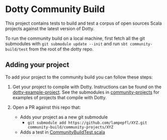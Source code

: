 # Dotty Community Build

This project contains tests to build and test a corpus of open sources Scala projects against the latest version of Dotty.

To run the community build on a local machine, first fetch all the git submodules with `git submodule update --init` and run `sbt community-build/test` from the root of the dotty repo.

## Adding your project

To add your project to the community build you can follow these steps:

1. Get your project to compile with Dotty. Instructions can be found on the [dotty-example-project](https://github.com/lampepfl/dotty-example-project).
   See the submodules in [community-projects](https://github.com/lampepfl/dotty/tree/master/community-build/community-projects/) for examples of projects that compile with Dotty.

2. Open a PR against this repo that:
     - Adds your project as a new git submodule
       - `git submodule add https://github.com/lampepfl/XYZ.git community-build/community-projects/XYZ`
     - Adds a test in [CommunityBuildTest.scala](https://github.com/lampepfl/dotty/blob/master/community-build/test/scala/dotty/communitybuild/CommunityBuildTest.scala)
